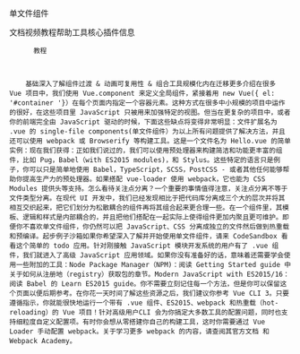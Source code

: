 单文件组件

文档视频教程帮助工具核心插件信息
          
          教程
          
            
          
        基础深入了解组件过渡 & 动画可复用性 & 组合工具规模化内在迁移更多介绍在很多 Vue 项目中，我们使用 Vue.component 来定义全局组件，紧接着用 new Vue({ el: '#container '}）在每个页面内指定一个容器元素。这种方式在很多中小规模的项目中运作的很好，在这些项目里 JavaScript 只被用来加强特定的视图。但当在更复杂的项目中，或者你的前端完全由 JavaScript 驱动的时候，下面这些缺点将变得非常明显：文件扩展名为 .vue 的 single-file components(单文件组件）为以上所有问题提供了解决方法，并且还可以使用 webpack 或 Browserify 等构建工具。这是一个文件名为 Hello.vue 的简单实例：现在我们获得：正如我们说过的，我们可以使用预处理器来构建简洁和功能更丰富的组件，比如 Pug，Babel（with ES2015 modules)，和 Stylus。这些特定的语言只是例子，你可以只是简单地使用 Babel，TypeScript，SCSS，PostCSS - 或者其他任何能够帮助你提高生产力的预处理器。如果搭配 vue-loader 使用 webpack，它也能为 CSS Modules 提供头等支持。怎么看待关注点分离？一个重要的事情值得注意，关注点分离不等于文件类型分离。在现代 UI 开发中，我们已经发现相比于把代码库分离成三个大的层次并将其相互交织起来，把它们划分为松散耦合的组件再将其组合起来更合理一些。在一个组件里，其模板、逻辑和样式是内部耦合的，并且把他们搭配在一起实际上使得组件更加内聚且更可维护。即便你不喜欢单文件组件，你仍然可以把 JavaScript、CSS 分离成独立的文件然后做到热重载和预编译。起步例子沙箱如果你希望深入了解并开始使用单文件组件，请来 CodeSandbox 看看这个简单的 todo 应用。针对刚接触 JavaScript 模块开发系统的用户有了 .vue 组件，我们就进入了高级 JavaScript 应用领域。如果你没有准备好的话，意味着还需要学会使用一些附加的工具：Node Package Manager（NPM)：阅读 Getting Started guide 中关于如何从注册地（registry）获取包的章节。Modern JavaScript with ES2015/16：阅读 Babel 的 Learn ES2015 guide。你不需要立刻记住每一个方法，但是你可以保留这个页面以便后期参考。在你花一天时间了解这些资源之后，我们建议你参考 Vue CLI 3。只要遵循指示，你就能很快地运行一个带有 .vue 组件、ES2015、webpack 和热重载（hot-reloading）的 Vue 项目！针对高级用户CLI 会为你搞定大多数工具的配置问题，同时也支持细粒度自定义配置项。有时你会想从零搭建你自己的构建工具，这时你需要通过 Vue Loader 手动配置 webpack。关于学习更多 webpack 的内容，请查阅其官方文档 和 Webpack Academy。
